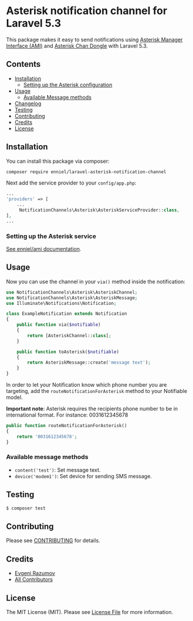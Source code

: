 # Asterisk notification channel for Laravel 5.3

This package makes it easy to send notifications using [Asterisk Manager Interface (AMI)](https://wiki.asterisk.org/wiki/display/AST/The+Asterisk+Manager+TCP+IP+API) and [Asterisk Chan Dongle](https://github.com/bg111/asterisk-chan-dongle) with Laravel 5.3.

## Contents

- [Installation](#installation)
    - [Setting up the Asterisk configuration](#setting-up-the-Asterisk-configuration)
- [Usage](#usage)
    - [Available Message methods](#available-message-methods)
- [Changelog](#changelog)
- [Testing](#testing)
- [Contributing](#contributing)
- [Credits](#credits)
- [License](#license)


## Installation

You can install this package via composer:

``` bash
composer require enniel/laravel-asterisk-notification-channel
```

Next add the service provider to your `config/app.php`:

```php
...
'providers' => [
    ...
     NotificationChannels\Asterisk\AsteriskServiceProvider::class,
],
...
```



### Setting up the Asterisk service

[See enniel/ami documentation](https://github.com/enniel/ami/blob/master/README.md).

## Usage

Now you can use the channel in your `via()` method inside the notification:

``` php
use NotificationChannels\Asterisk\AsteriskChannel;
use NotificationChannels\Asterisk\AsteriskMessage;
use Illuminate\Notifications\Notification;

class ExampleNotification extends Notification
{
    public function via($notifiable)
    {
        return [AsteriskChannel::class];
    }

    public function toAsterisk($notifiable)
    {
        return AsteriskMessage::create('message text');
    }
}
```


In order to let your Notification know which phone number you are targeting, add the `routeNotificationForAsterisk` method to your Notifiable model.

**Important note**: Asterisk requires the recipients phone number to be in international format. For instance: 0031612345678

```php
public function routeNotificationForAsterisk()
{
    return '0031612345678';
}
```

### Available message methods

- `content('test')`: Set message text.
- `device('modem1')`: Set device for sending SMS message.

## Testing

``` bash
$ composer test
```

## Contributing

Please see [CONTRIBUTING](CONTRIBUTING.md) for details.

## Credits

- [Evgeni Razumov](https://github.com/enniel)
- [All Contributors](../../contributors)

## License

The MIT License (MIT). Please see [License File](LICENSE.md) for more information.
